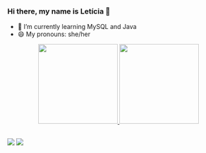 ### Hi there, my name is Letícia 👋

- 🌱 I’m currently learning MySQL and Java
- 😄 My pronouns: she/her

<div align="center">
  <a href="https://github.com/lrylet">
  <img height="180em" src="https://github-readme-stats.vercel.app/api?username=lrylet&show_icons=true&theme=vision-friendly-dark&include_all_commits=true&count_private=true"/>
  <img height="180em" src="https://github-readme-stats.vercel.app/api/top-langs/?username=lrylet&layout=compact&langs_count=7&theme=vision-friendly-dark"/>
</div>
  
  ##
  
<div>
  <a href = "mailto:losdsousa@gmail.com"><img src="https://img.shields.io/badge/-Gmail-%23333?style=for-the-badge&logo=gmail&logoColor=white" target="_blank"></a>
  <a href="https://www.linkedin.com/in/let%C3%ADcia-oliveira-de-sousa-6ab0a5199/" target="_blank"><img src="https://img.shields.io/badge/-LinkedIn-%230077B5?style=for-the-badge&logo=linkedin&logoColor=white" target="_blank"></a>  
</div>
